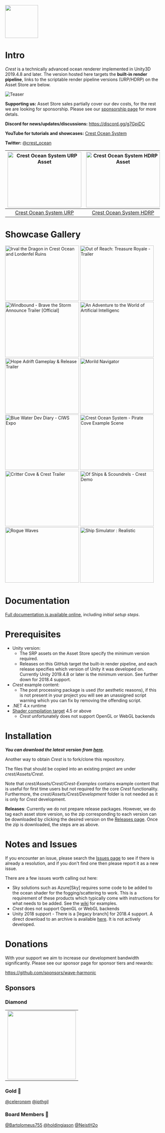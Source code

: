
<img src="https://raw.githubusercontent.com/wave-harmonic/crest/master/logo/crest-oceanrender-logomark128.png" width="107">

# Intro

*Crest* is a technically advanced ocean renderer implemented in Unity3D 2019.4.8 and later.
The version hosted here targets the **built-in render pipeline**, links to the scriptable render pipeline versions (URP/HDRP) on the Asset Store are below.

![Teaser](https://raw.githubusercontent.com/wave-harmonic/crest/master/img/teaser5.png)

**Supporting us:** Asset Store sales partially cover our dev costs, for the rest we are looking for sponsorship. Please see our [sponsorship page](https://github.com/sponsors/wave-harmonic) for more detals.

**Discord for news/updates/discussions:** https://discord.gg/g7GpjDC

**YouTube for tutorials and showcases:** [Crest Ocean System](https://www.youtube.com/channel/UC7_ZKKCXZmH64rRZqe-C0WA)

**Twitter:** [@crest_ocean](https://twitter.com/@crest_ocean)

|<a href="https://assetstore.unity.com/packages/tools/particles-effects/crest-ocean-system-urp-141674" target="_blank"><img src="https://assetstorev1-prd-cdn.unity3d.com/key-image/ae4a1e07-c6f1-4b2e-b1c3-9f2065d43515.jpg" alt="Crest Ocean System URP Asset" width="240" height="180"/></a>|<a href="https://assetstore.unity.com/packages/tools/particles-effects/crest-ocean-system-urp-141674" target="_blank"><img src="https://assetstorev1-prd-cdn.unity3d.com/key-image/68d1442e-488d-4ae9-8ec4-a7e3ff913788.jpg" alt="Crest Ocean System HDRP Asset" width="240" height="180"/></a>|
:-:|:-:|
[Crest Ocean System URP](https://assetstore.unity.com/packages/tools/particles-effects/crest-ocean-system-urp-141674?aid=1011lic2K)|[Crest Ocean System HDRP](https://assetstore.unity.com/packages/tools/particles-effects/crest-ocean-system-hdrp-164158?aid=1011lic2K)

# Showcase Gallery

<a href="https://www.youtube.com/watch?feature=player_embedded&v=aZScNG8-H2U" target="_blank"><img src="https://img.youtube.com/vi/aZScNG8-H2U/0.jpg" alt="Irval the Dragon in Crest Ocean and Lordenfel Ruins" width="240" height="180" /></a>
<a href="https://www.youtube.com/watch?feature=player_embedded&v=_Rq5dfZfQ1k" target="_blank"><img src="https://img.youtube.com/vi/_Rq5dfZfQ1k/0.jpg" alt="Out of Reach: Treasure Royale - Trailer" width="240" height="180" /></a>
<a href="https://www.youtube.com/watch?feature=player_embedded&v=70voKq6cdKQ" target="_blank"><img src="https://img.youtube.com/vi/70voKq6cdKQ/0.jpg" alt="Windbound - Brave the Storm Announce Trailer [Official]" width="240" height="180" /></a>
<a href="https://www.youtube.com/watch?feature=player_embedded&v=ZmKto87To-0" target="_blank"><img src="https://img.youtube.com/vi/ZmKto87To-0/0.jpg" alt="An Adventure to the World of Artificial Intelligenc" width="240" height="180" /></a>
<a href="https://www.youtube.com/watch?feature=player_embedded&v=nsQJ5IJVHVw" target="_blank"><img src="https://img.youtube.com/vi/nsQJ5IJVHVw/0.jpg" alt="Hope Adrift Gameplay & Release Trailer" width="240" height="180" /></a>
<a href="https://www.youtube.com/watch?feature=player_embedded&v=Qfy5P4Zygvs" target="_blank"><img src="https://img.youtube.com/vi/Qfy5P4Zygvs/0.jpg" alt="Morild Navigator" width="240" height="180" /></a>
<a href="https://www.youtube.com/watch?feature=player_embedded&v=LNIQ6RF5lrw" target="_blank"><img src="https://img.youtube.com/vi/LNIQ6RF5lrw/0.jpg" alt="Blue Water Dev Diary - CIWS Expo" width="240" height="180" /></a>
<a href="https://www.youtube.com/watch?feature=player_embedded&v=3i6VpdKw2Q0" target="_blank"><img src="https://img.youtube.com/vi/3i6VpdKw2Q0/0.jpg" alt="Crest Ocean System - Pirate Cove Example Scene" width="240" height="180" /></a>
<a href="https://www.youtube.com/watch?feature=player_embedded&v=m2ZojyD4PZc" target="_blank"><img src="https://img.youtube.com/vi/m2ZojyD4PZc/0.jpg" alt="Critter Cove & Crest Trailer" width="240" height="180" /></a>
<a href="https://www.youtube.com/watch?feature=player_embedded&v=zCeK_Kdxqa0" target="_blank"><img src="https://img.youtube.com/vi/zCeK_Kdxqa0/0.jpg" alt="Of Ships & Scoundrels - Crest Demo" width="240" height="180" /></a>
<a href="https://www.youtube.com/watch?feature=player_embedded&v=HVlJa2J0wSc" target="_blank"><img src="https://img.youtube.com/vi/HVlJa2J0wSc/0.jpg" alt="Rogue Waves" width="240" height="180" /></a>
<a href="https://www.youtube.com/watch?feature=player_embedded&v=e1maUIXQIRI" target="_blank"><img src="https://img.youtube.com/vi/e1maUIXQIRI/0.jpg" alt="Ship Simulator : Realistic" width="240" height="180" /></a>

# Documentation

[Full documentation is available online](https://crest.readthedocs.io/en/latest), including *initial setup steps*.

# Prerequisites

* Unity version:
  * The SRP assets on the Asset Store specify the minimum version required.
  * Releases on this GitHub target the built-in render pipeline, and each release specifies which version of Unity it was developed on. Currently Unity 2019.4.8 or later is the minimum version. See further down for 2018.4 support.
* *Crest* example content:
  * The post processing package is used (for aesthetic reasons), if this is not present in your project you will see an unassigned script warning which you can fix by removing the offending script.
* .NET 4.x runtime
* [Shader compilation target](https://docs.unity3d.com/Manual/SL-ShaderCompileTargets.html) 4.5 or above
  * *Crest* unfortunately does not support OpenGL or WebGL backends

# Installation

***You can download the latest version from [here](https://github.com/wave-harmonic/crest/archive/master.zip).***

Another way to obtain *Crest* is to fork/clone this repository.

The files that should be copied into an existing project are under *crest/Assets/Crest*.

Note that *crest/Assets/Crest/Crest-Examples* contains example content that is useful for first time users but not required for the core *Crest* functionality. Furthermore, the *crest/Assets/Crest/Development* folder is not needed as it is only for *Crest* development.

**Releases**: Currently we do not prepare release packages. However, we do tag each asset store version, so the zip corresponding to each version can be downloaded by clicking the desired version on the [Releases page](https://github.com/wave-harmonic/crest/releases). Once the zip is downloaded, the steps are as above.


# Notes and Issues

If you encounter an issue, please search the [Issues page](https://github.com/wave-harmonic/crest/issues) to see if there is already a resolution, and if you don't find one then please report it as a new issue.

There are a few issues worth calling out here:

* Sky solutions such as Azure[Sky] requires some code to be added to the ocean shader for the fogging/scattering to work. This is a requirement of these products which typically come with instructions for what needs to be added. See the [wiki](https://github.com/wave-harmonic/crest/wiki) for examples.
* *Crest* does not support OpenGL or WebGL backends
* Unity 2018 support - There is a [legacy branch] for 2018.4 support. A direct download to an archive is available [here](https://github.com/wave-harmonic/crest/archive/legacy/unity-2018.zip). It is not actively developed.

# Donations

With your support we aim to increase our development bandwidth significantly. Please see our sponsor page for sponsor tiers and rewards:

https://github.com/sponsors/wave-harmonic

## Sponsors

### Diamond

<table>
  <tbody>
    <tr>
      <td align="center" valign="middle">
        <a href="https://www.okomotive.ch/" target="_blank">
          <img width="222px" src="https://cdn.discordapp.com/attachments/849200677301125123/849271975746601030/okomotive_logo_rgb_color_transparent_512px.png">
        </a>
      </td>
    </tr><tr></tr>
  </tbody>
</table>

### Gold 🥇

[@celeronpm](https://github.com/celeronpm) [@ipthgil](https://github.com/ipthgil)

### Board Members 🚀

[@Bartolomeus755](https://github.com/Bartolomeus755) [@holdingjason](https://github.com/holdingjason) [@NeistH2o](https://github.com/NeistH2o)
